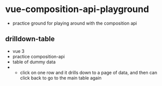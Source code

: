 # vue-composition-api-playground

- practice ground for playing around with the composition api

## drilldown-table

- vue 3
- practice composition-api
- table of dummy data
- - click on one row and it drills down to a page of data, and then can click back to go to the main table again
